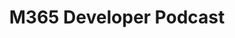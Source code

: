 ---
title: "M365 Developer Podcast"
description: "Jeremy Thake & Paul Schaeflein talk Microsoft 365 w/ industry experts."
image: "images/guidance-background-m365devpodcast.webp"
externalLink: "https://www.m365devpodcast.com/"
---